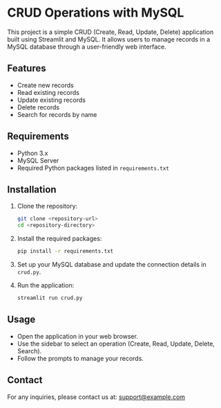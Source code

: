 # CRUD Operations with MySQL

This project is a simple CRUD (Create, Read, Update, Delete) application built using Streamlit and MySQL. It allows users to manage records in a MySQL database through a user-friendly web interface.

## Features
- Create new records
- Read existing records
- Update existing records
- Delete records
- Search for records by name

## Requirements
- Python 3.x
- MySQL Server
- Required Python packages listed in `requirements.txt`

## Installation
1. Clone the repository:
   ```bash
   git clone <repository-url>
   cd <repository-directory>
   ```

2. Install the required packages:
   ```bash
   pip install -r requirements.txt
   ```

3. Set up your MySQL database and update the connection details in `crud.py`.

4. Run the application:
   ```bash
   streamlit run crud.py
   ```

## Usage
- Open the application in your web browser.
- Use the sidebar to select an operation (Create, Read, Update, Delete, Search).
- Follow the prompts to manage your records.

## Contact
For any inquiries, please contact us at: support@example.com
